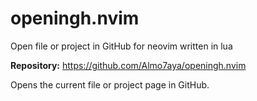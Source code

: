 # openingh.nvim

Open file or project in GitHub for neovim written in lua

**Repository:** <https://github.com/Almo7aya/openingh.nvim>

Opens the current file or project page in GitHub.
